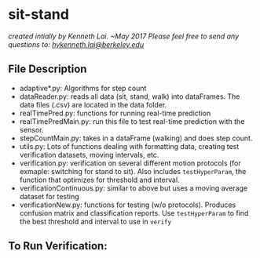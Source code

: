 # sit-stand
*created intially by Kenneth Lai. ~May 2017*
*Please feel free to send any questions to: hykenneth.lai@berkeley.edu*

## File Description
- adaptive*.py: Algorithms for step count
- dataReader.py: reads all data (sit, stand, walk) into dataFrames. The data files (.csv) are located in the data folder.
- realTimePred.py: functions for running real-time prediction
- realTimePredMain.py: run this file to test real-time prediction with the sensor.
- stepCountMain.py: takes in a dataFrame (walking) and does step count.
- utils.py: Lots of functions dealing with formatting data, creating test verification datasets, moving intervals, etc.
- verification.py: verification on several different motion protocols (for exmaple: switching for stand to sit). Also includes `testHyperParam`, the function that optimizes for threshold and interval.
- verificationContinuous.py: similar to above but uses a moving average dataset for testing
- verificationNew.py: functions for testing (w/o protocols). Produces confusion matrix and classification reports. Use `testHyperParam` to find the best threshold and interval to use in `verify`

## To Run Verification:


